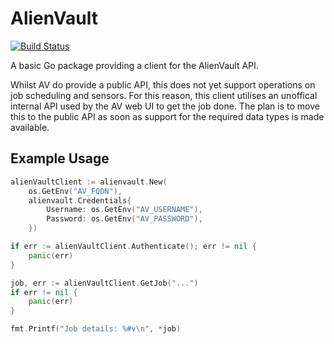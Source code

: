 # AlienVault

[![Build Status](https://travis-ci.org/form3tech-oss/alienvault.svg?branch=master)](https://travis-ci.org/form3tech-oss/alienvault)

A basic Go package providing a client for the AlienVault API.

Whilst AV do provide a public API, this does not yet support operations on job scheduling and sensors. For this reason, this client utilises an unoffical internal API used by the AV web UI to get the job done. The plan is to move this to the public API as soon as support for the required data types is made available.

## Example Usage

```go
alienVaultClient := alienvault.New(
    os.GetEnv("AV_FQDN"),
    alienvault.Credentials{
        Username: os.GetEnv("AV_USERNAME"),
        Password: os.GetEnv("AV_PASSWORD"),
    })

if err := alienVaultClient.Authenticate(); err != nil {
    panic(err)
}

job, err := alienVaultClient.GetJob("...")
if err != nil {
    panic(err)
}

fmt.Printf("Job details: %#v\n", *job)
```